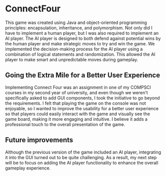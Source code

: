 # ConnectFour
This game was created using Java and object-oriented programming principles: encapsulation, inheritance, and polymorphism. Not only did I have to implement a human player, but I was also required to implement an AI player. The AI player is designed to both defend against potential wins by the human player and make strategic moves to try and win the game. We implemented the decision-making process for the AI player using a combination of logical statements and randomization. This allowed the AI player to make smart and unpredictable moves during gameplay.
## Going the Extra Mile for a Better User Experience
Implementing Connect Four was an assignment in one of my COMPSCI courses in my second year of university, and even though we weren't specifically asked to add GUI components, I took the initiative to go beyond the requirements. I felt that playing the game on the console was not enjoyable, so I wanted to improve the usability for a better user experience so that players could easily interact with the game and visually see the game board, making it more engaging and intuitive. I believe it adds a professional touch to the overall presentation of the game.
## Future improvements
Although the previous version of the game included an AI player, integrating it into the GUI turned out to be quite challenging. As a result, my next step will be to focus on adding the AI player functionality to enhance the overall gameplay experience.
